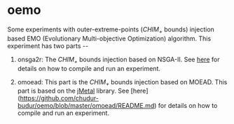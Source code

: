 oemo
====

Some experiments with outer-extreme-points (*CHIM<sub>+<sub>* bounds) injection based EMO (Evolutionary Multi-objective Optimization) algorithm. This experiment has two parts --

1. onsga2r: The *CHIM<sub>+<sub>* bounds injection based on NSGA-II. See [here](https://github.com/chudur-budur/oemo/blob/master/onsga2r/README.md) for details on how to compile and run an experiment.

2. omoead: This part is the *CHIM<sub>+<sub>* bounds injection based on MOEAD. This part is based on the [jMetal](https://github.com/jMetal) library. See [here] (https://github.com/chudur-budur/oemo/blob/master/omoead/README.md) for details on how to compile and run an experiment.
